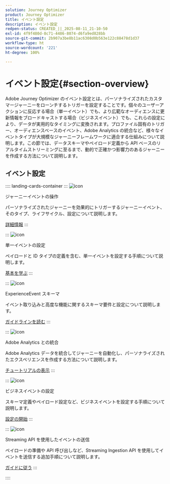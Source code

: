 ```yaml
---
solution: Journey Optimizer
product: Journey Optimizer
title: イベント設定
description: イベント設定
redpen-status: CREATED_||_2025-08-11_21-10-50
exl-id: 4f9f480d-8c71-4486-8074-d6fa9ed828bb
source-git-commit: 2b907a3be8b11ac6308d0b563e122c88478d1d37
workflow-type: ht
source-wordcount: '221'
ht-degree: 100%

---
```


# イベント設定{#section-overview}

Adobe Journey Optimizer のイベント設定とは、パーソナライズされたカスタマージャーニーをローンチするトリガーを設定することです。個々のユーザーアクションに反応する場合（単一イベント）でも、より広範なオーディエンスに更新情報をブロードキャストする場合（ビジネスイベント）でも、これらの設定により、データが実用的なタイミングに変換されます。プロファイル固有のトリガー、オーディエンスベースのイベント、Adobe Analytics の統合など、様々なイベントタイプが大規模なジャーニーフレームワークに適合する仕組みについて説明します。この節では、データスキーマやペイロード定義から API ベースのリアルタイムストリーミングに至るまで、動的で正確かつ影響力のあるジャーニーを作成する方法について説明します。

## イベント設定

:::: landing-cards-container
:::
![icon](https://cdn.experienceleague.adobe.com/icons/book.svg)

ジャーニーイベントの操作

パーソナライズされたジャーニーを効果的にトリガーするジャーニーイベント、そのタイプ、ライフサイクル、設定について説明します。

[詳細情報](../using/event/about-events.md)
:::

:::
![icon](https://cdn.experienceleague.adobe.com/icons/circle-play.svg?lang=ja)

単一イベントの設定

ペイロードと ID タイプの定義を含む、単一イベントを設定する手順について説明します。

[基本を学ぶ](../using/event/about-creating.md)
:::

:::
![icon](https://cdn.experienceleague.adobe.com/icons/code-branch.svg)

ExperienceEvent スキーマ

イベント取り込みと高度な機能に関するスキーマ要件と設定について説明します。

[ガイドラインを読む](../using/event/experience-event-schema.md)
:::

:::
![icon](https://cdn.experienceleague.adobe.com/icons/chart-line.svg)

Adobe Analytics との統合

Adobe Analytics データを統合してジャーニーを自動化し、パーソナライズされたエクスペリエンスを作成する方法について説明します。

[チュートリアルの表示](../using/event/about-analytics.md)
:::

:::
![icon](https://cdn.experienceleague.adobe.com/icons/list-check.svg?lang=ja)

ビジネスイベントの設定

スキーマ定義やペイロード設定など、ビジネスイベントを設定する手順について説明します。

[設定の開始](../using/event/about-creating-business.md)
:::

:::
![icon](https://cdn.experienceleague.adobe.com/icons/gear.svg?lang=ja)

Streaming API を使用したイベントの送信

ペイロードの準備や API 呼び出しなど、Streaming Ingestion API を使用してイベントを送信する追加手順について説明します。

[ガイドに従う](../using/event/additional-steps-to-send-events-to-journey.md)
:::

::::
